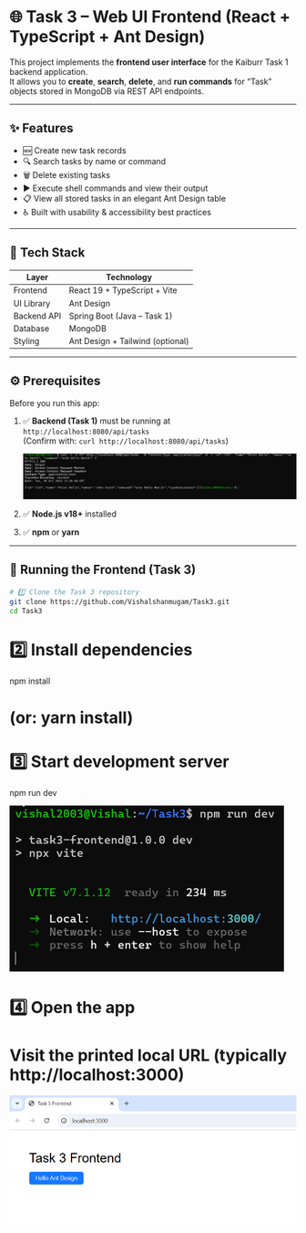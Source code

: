 # 🌐 Task 3 – Web UI Frontend (React + TypeScript + Ant Design)

This project implements the **frontend user interface** for the Kaiburr Task 1 backend application.  
It allows you to **create**, **search**, **delete**, and **run commands** for “Task” objects stored in MongoDB via REST API endpoints.

---

## ✨ Features

- 🆕 Create new task records  
- 🔍 Search tasks by name or command  
- 🗑️ Delete existing tasks  
- ▶️ Execute shell commands and view their output  
- 📋 View all stored tasks in an elegant Ant Design table  
- ♿ Built with usability & accessibility best practices  

---

## 🧩 Tech Stack

| Layer | Technology |
|--------|-------------|
| Frontend | React 19 + TypeScript + Vite |
| UI Library | Ant Design |
| Backend API | Spring Boot (Java – Task 1) |
| Database | MongoDB |
| Styling | Ant Design + Tailwind (optional) |

---

## ⚙️ Prerequisites

Before you run this app:

1. ✅ **Backend (Task 1)** must be running at  
   `http://localhost:8080/api/tasks`  
   (Confirm with: `curl http://localhost:8080/api/tasks`)

   ![Output Screenshot](https://github.com/Vishalshanmugam/Task3/blob/main/Screenshot/screenshot3.png)


3. ✅ **Node.js v18+** installed  
4. ✅ **npm** or **yarn**

---

## 🚀 Running the Frontend (Task 3)

```bash
# 1️⃣ Clone the Task 3 repository
git clone https://github.com/Vishalshanmugam/Task3.git
cd Task3
```

# 2️⃣ Install dependencies
npm install
# (or: yarn install)

# 3️⃣ Start development server
npm run dev

   ![Output Screenshot](https://github.com/Vishalshanmugam/Task3/blob/main/Screenshot/screenshot1.png)

# 4️⃣ Open the app
# Visit the printed local URL (typically http://localhost:3000)

   ![Output Screenshot](https://github.com/Vishalshanmugam/Task3/blob/main/Screenshot/screenshot2.png)

